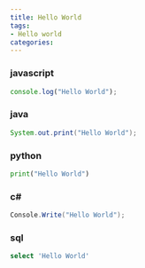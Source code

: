 ```yaml
---
title: Hello World
tags: 
- Hello world
categories:
---
```


### javascript
```javascript
console.log("Hello World");
```

### java
```java
System.out.print("Hello World");
```

### python
```python
print("Hello World")
```
<!-- more -->

### c#
```c#
Console.Write("Hello World");
```

### sql
```sql
select 'Hello World'
```
